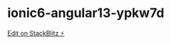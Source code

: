 # ionic6-angular13-ypkw7d

[Edit on StackBlitz ⚡️](https://stackblitz.com/edit/ionic6-angular13-ypkw7d)